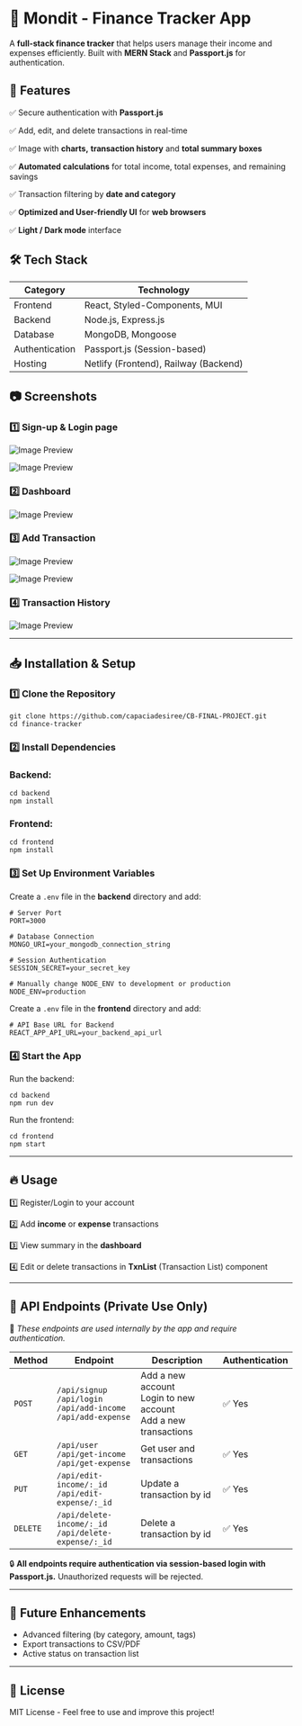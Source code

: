 # 📌 Mondit - Finance Tracker App

A **full-stack finance tracker** that helps users manage their income and expenses efficiently. Built with **MERN Stack** and **Passport.js** for authentication.

## 🚀 **Features**

✅ Secure authentication with **Passport.js**

✅ Add, edit, and delete transactions in real-time

✅ Image with **charts,** **transaction history** and **total summary boxes**

✅ **Automated calculations** for total income, total expenses, and remaining savings

✅ Transaction filtering by **date and category**

✅ **Optimized and User-friendly UI** for **web browsers**

✅ **Light / Dark mode** interface

## 🛠 **Tech Stack**

| **Category** | **Technology** |
| --- | --- |
| Frontend | React, Styled-Components, MUI |
| Backend | Node.js, Express.js |
| Database | MongoDB, Mongoose |
| Authentication | Passport.js (Session-based) |
| Hosting | Netlify (Frontend), Railway (Backend) |

## 📷 **Screenshots**

### 1️⃣ Sign-up & Login page

![Image Preview](https://i.imgur.com/6Rt1HxG.png)

![Image Preview](https://imgur.com/byuwA8Y.png)

### 2️⃣ Dashboard

![Image Preview](https://imgur.com/NoeVuQC.png)

### 3️⃣ Add Transaction

![Image Preview](https://imgur.com/95AjpBb.png)

![Image Preview](https://imgur.com/Oa0xltj.png)

### 4️⃣ Transaction History

![Image Preview](https://imgur.com/MmEKXIy.png)

---

## 📥 **Installation & Setup**

### **1️⃣ Clone the Repository**

```
git clone https://github.com/capaciadesiree/CB-FINAL-PROJECT.git
cd finance-tracker
```

### **2️⃣ Install Dependencies**

### Backend:

```
cd backend
npm install
```

### Frontend:

```
cd frontend
npm install
```

### **3️⃣ Set Up Environment Variables**

Create a `.env` file in the **backend** directory and add:

```
# Server Port
PORT=3000

# Database Connection
MONGO_URI=your_mongodb_connection_string

# Session Authentication
SESSION_SECRET=your_secret_key

# Manually change NODE_ENV to development or production
NODE_ENV=production
```

Create a `.env` file in the **frontend** directory and add:

```
# API Base URL for Backend
REACT_APP_API_URL=your_backend_api_url
```

### **4️⃣ Start the App**

Run the backend:

```
cd backend
npm run dev
```

Run the frontend:

```
cd frontend
npm start
```

---

## 🔥 **Usage**

1️⃣ Register/Login to your account

2️⃣ Add **income** or **expense** transactions

3️⃣ View summary in the **dashboard**

4️⃣ Edit or delete transactions in **TxnList** (Transaction List) component

---

## 📡 **API Endpoints (Private Use Only)**

🚨 *These endpoints are used internally by the app and require authentication.*

| Method   | Endpoint  | Description           | Authentication |
|----------|----------|----------------------|---------------|
| `POST`   | `/api/signup` <br> `/api/login` <br> `/api/add-income` <br> `/api/add-expense`  | Add a new account <br> Login to new account <br> Add a new transactions  | ✅ Yes |
| `GET`    | `/api/user` <br> `/api/get-income` <br> `/api/get-expense`  | Get user and transactions | ✅ Yes |
| `PUT`    | `/api/edit-income/:_id` <br> `/api/edit-expense/:_id` | Update a transaction by id | ✅ Yes |
| `DELETE` | `/api/delete-income/:_id` <br> `/api/delete-expense/:_id` | Delete a transaction by id | ✅ Yes |

🔒 **All endpoints require authentication via session-based login with Passport.js.** Unauthorized requests will be rejected.

---

## 🎯 **Future Enhancements**

- Advanced filtering (by category, amount, tags)
- Export transactions to CSV/PDF
- Active status on transaction list

---

## 📜 **License**

MIT License - Feel free to use and improve this project!
